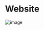 # Website

![image](https://github.com/WojciechowskiMichal/Website/assets/129738418/008de5d8-f803-4292-97e8-275f270558a5)
